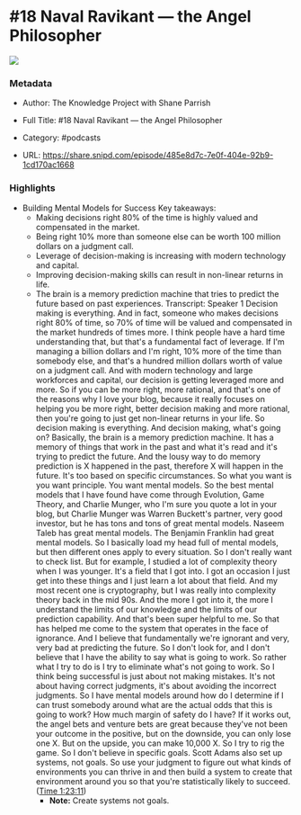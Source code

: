 # #18 Naval Ravikant —  the  Angel Philosopher

![](https://images.weserv.nl/?url=https%3A%2F%2Fssl-static.libsyn.com%2Fp%2Fassets%2F1%2F3%2F0%2F8%2F130880bf67879f6ed959afa2a1bf1c87%2Fpodcast-cover.png&w=100&h=100)

### Metadata

- Author: The Knowledge Project with Shane Parrish
- Full Title: #18 Naval Ravikant —  the  Angel Philosopher
- Category: #podcasts



- URL: https://share.snipd.com/episode/485e8d7c-7e0f-404e-92b9-1cd170ac1668

### Highlights

- Building Mental Models for Success
  Key takeaways:
  - Making decisions right 80% of the time is highly valued and compensated in the market.
  - Being right 10% more than someone else can be worth 100 million dollars on a judgment call.
  - Leverage of decision-making is increasing with modern technology and capital.
  - Improving decision-making skills can result in non-linear returns in life.
  - The brain is a memory prediction machine that tries to predict the future based on past experiences.
  Transcript:
  Speaker 1
  Decision making is everything. And in fact, someone who makes decisions right 80% of time, so 70% of time will be valued and compensated in the market hundreds of times more. I think people have a hard time understanding that, but that's a fundamental fact of leverage. If I'm managing a billion dollars and I'm right, 10% more of the time than somebody else, and that's a hundred million dollars worth of value on a judgment call. And with modern technology and large workforces and capital, our decision is getting leveraged more and more. So if you can be more right, more rational, and that's one of the reasons why I love your blog, because it really focuses on helping you be more right, better decision making and more rational, then you're going to just get non-linear returns in your life. So decision making is everything. And decision making, what's going on? Basically, the brain is a memory prediction machine. It has a memory of things that work in the past and what it's read and it's trying to predict the future. And the lousy way to do memory prediction is X happened in the past, therefore X will happen in the future. It's too based on specific circumstances. So what you want is you want principle. You want mental models. So the best mental models that I have found have come through Evolution, Game Theory, and Charlie Munger, who I'm sure you quote a lot in your blog, but Charlie Munger was Warren Buckett's partner, very good investor, but he has tons and tons of great mental models. Naseem Taleb has great mental models. The Benjamin Franklin had great mental models. So I basically load my head full of mental models, but then different ones apply to every situation. So I don't really want to check list. But for example, I studied a lot of complexity theory when I was younger. It's a field that I got into. I got an occasion I just get into these things and I just learn a lot about that field. And my most recent one is cryptography, but I was really into complexity theory back in the mid 90s. And the more I got into it, the more I understand the limits of our knowledge and the limits of our prediction capability. And that's been super helpful to me. So that has helped me come to the system that operates in the face of ignorance. And I believe that fundamentally we're ignorant and very, very bad at predicting the future. So I don't look for, and I don't believe that I have the ability to say what is going to work. So rather what I try to do is I try to eliminate what's not going to work. So I think being successful is just about not making mistakes. It's not about having correct judgments, it's about avoiding the incorrect judgments. So I have mental models around how do I determine if I can trust somebody around what are the actual odds that this is going to work? How much margin of safety do I have? If it works out, the angel bets and venture bets are great because they've not been your outcome in the positive, but on the downside, you can only lose one X. But on the upside, you can make 10,000 X. So I try to rig the game. So I don't believe in specific goals. Scott Adams also set up systems, not goals. So use your judgment to figure out what kinds of environments you can thrive in and then build a system to create that environment around you so that you're statistically likely to succeed. ([Time 1:23:11](https://share.snipd.com/snip/6926c598-9de3-4ce5-b1f4-1f90a37fb858))
    - **Note:** Create systems not goals.
